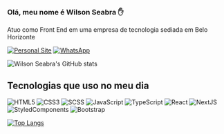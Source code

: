 ### Olá, meu nome é Wilson Seabra ✋
Atuo como Front End em uma empresa de tecnologia sediada em Belo Horizonte

[![Personal Site](https://img.shields.io/badge/website-000000?style=for-the-badge&logo=About.me&logoColor=white)](http://www.taprapeixe.com.br)
[![WhatsApp](https://img.shields.io/badge/WhatsApp-25D366?style=for-the-badge&logo=whatsapp&logoColor=white)](http://wa.me/5531971484504)

![Wilson Seabra's GitHub stats](https://github-readme-stats.vercel.app/api?username=wiltosea&layout=compact&show_icons=true&theme=tokyonight)

## Tecnologias que uso no meu dia
![HTML5](https://img.shields.io/badge/HTML5-E34F26?style=for-the-badge&logo=html5&logoColor=white)
![CSS3](https://img.shields.io/badge/CSS3-1572B6?style=for-the-badge&logo=css3&logoColor=white)
![SCSS](https://img.shields.io/badge/Scss-CC6699?style=for-the-badge&logo=sass&logoColor=white)
![JavaScript](https://img.shields.io/badge/JavaScript-F7DF1E?style=for-the-badge&logo=javascript&logoColor=black)
![TypeScript](https://img.shields.io/badge/typescript-%23007ACC.svg?style=for-the-badge&logo=typescript&logoColor=white)
![React](https://img.shields.io/badge/React-20232A?style=for-the-badge&logo=react&logoColor=61DAFB)
![NextJS](https://img.shields.io/badge/Next-black?style=for-the-badge&logo=next.js&logoColor=white)
![StyledComponents](https://img.shields.io/badge/styled--components-DB7093?style=for-the-badge&logo=styled-components&logoColor=white)
![Bootstrap](https://img.shields.io/badge/bootstrap-%23563D7C.svg?style=for-the-badge&logo=bootstrap&logoColor=white)

[![Top Langs](https://github-readme-stats.vercel.app/api/top-langs/?username=wiltosea&layout=compact&theme=tokyonight)](https://github.com/wiltosea/github-readme-stats)

